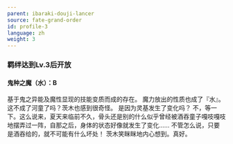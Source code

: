 ```yaml
---
parent: ibaraki-douji-lancer
source: fate-grand-order
id: profile-3
language: zh
weight: 3
---
```


### 羁绊达到Lv.3后开放

#### 鬼种之魔（水）：B

基于鬼之异能及魔性显现的技能变质而成的存在。
魔力放出的性质也成了『水』。
这不成了河童了吗？茨木也感到很奇怪。
是因为灵基发生了变化吗？
不，等一下。这么说来，夏天来临前不久，骨头还是别的什么似乎曾经被酒吞童子嘎吱嘎吱地摆弄过一阵，自那之后，身体的状态好像就发生了变化……
不管怎么说，只要是酒吞给的，就不可能有什么坏处！
茨木笑眯眯地内心想到。真好。
